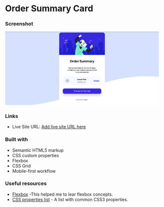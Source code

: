 # Order Summary Card

### Screenshot

![screenshot](./images/screenshot-updated.png)

### Links

- Live Site URL: [Add live site URL here](https://order-summary-sunay.vercel.app/)

### Built with

- Semantic HTML5 markup
- CSS custom properties
- Flexbox
- CSS Grid
- Mobile-first workflow

### Useful resources

- [Flexbox](https://developer.mozilla.org/en-US/docs/Learn/CSS/CSS_layout/Flexbox) -This helped me to lear flexbox concepts.
- [CSS properties list](https://css-tricks.com/almanac/properties/) - A list with common CSS3 properties.
